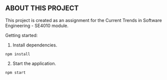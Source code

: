 ## ABOUT THIS PROJECT

This project is created as an assignment for the Current Trends in Software Engineering - SE4010 module.


Getting started:

1. Install dependencies.
```console
npm install
```

2. Start the application.

```console
npm start
```
